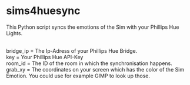 # sims4huesync
This Python script syncs the emotions of the Sim with your Phillips Hue Lights.<br /><br />

bridge_ip = The Ip-Adress of your Phillips Hue Bridge.<br />
key = Your Phillips Hue API-Key<br />
room_id = The ID of the room in which the synchronisation happens.<br />
grab_xy = The coordinates on your screen which has the color of the Sim Emotion. You could use for example GIMP to look up those.
